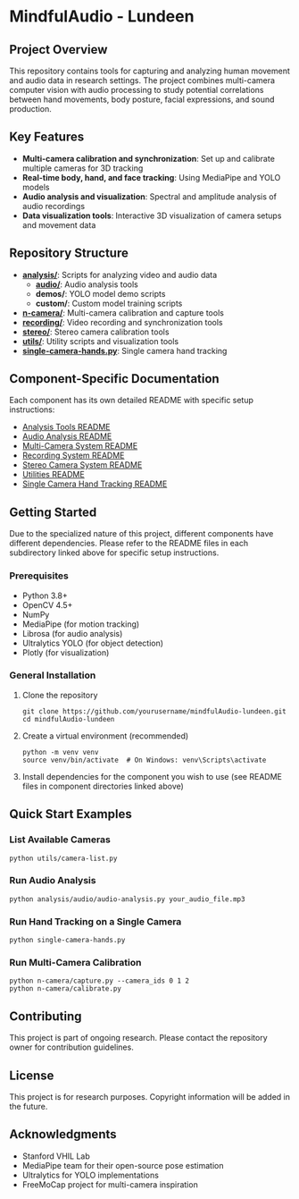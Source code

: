 # MindfulAudio - Lundeen

## Project Overview

This repository contains tools for capturing and analyzing human movement and audio data in research settings. The project combines multi-camera computer vision with audio processing to study potential correlations between hand movements, body posture, facial expressions, and sound production.

## Key Features

- **Multi-camera calibration and synchronization**: Set up and calibrate multiple cameras for 3D tracking
- **Real-time body, hand, and face tracking**: Using MediaPipe and YOLO models
- **Audio analysis and visualization**: Spectral and amplitude analysis of audio recordings
- **Data visualization tools**: Interactive 3D visualization of camera setups and movement data

## Repository Structure

- **[analysis/](analysis/)**: Scripts for analyzing video and audio data
  - **[audio/](analysis/audio/)**: Audio analysis tools
  - **demos/**: YOLO model demo scripts
  - **custom/**: Custom model training scripts
- **[n-camera/](n-camera/)**: Multi-camera calibration and capture tools
- **[recording/](recording/)**: Video recording and synchronization tools
- **[stereo/](stereo/)**: Stereo camera calibration tools
- **[utils/](utils/)**: Utility scripts and visualization tools
- **[single-camera-hands.py](single-camera-hands-README.md)**: Single camera hand tracking

## Component-Specific Documentation

Each component has its own detailed README with specific setup instructions:

- [Analysis Tools README](analysis/README.md)
- [Audio Analysis README](analysis/audio/README.md)
- [Multi-Camera System README](n-camera/README.md)
- [Recording System README](recording/README.md)
- [Stereo Camera System README](stereo/README.md)
- [Utilities README](utils/README.md)
- [Single Camera Hand Tracking README](single-camera-hands-README.md)

## Getting Started

Due to the specialized nature of this project, different components have different dependencies. Please refer to the README files in each subdirectory linked above for specific setup instructions.

### Prerequisites

- Python 3.8+ 
- OpenCV 4.5+
- NumPy
- MediaPipe (for motion tracking)
- Librosa (for audio analysis)
- Ultralytics YOLO (for object detection)
- Plotly (for visualization)

### General Installation

1. Clone the repository
   ```
   git clone https://github.com/yourusername/mindfulAudio-lundeen.git
   cd mindfulAudio-lundeen
   ```

2. Create a virtual environment (recommended)
   ```
   python -m venv venv
   source venv/bin/activate  # On Windows: venv\Scripts\activate
   ```

3. Install dependencies for the component you wish to use (see README files in component directories linked above)

## Quick Start Examples

### List Available Cameras
```
python utils/camera-list.py
```

### Run Audio Analysis
```
python analysis/audio/audio-analysis.py your_audio_file.mp3
```

### Run Hand Tracking on a Single Camera
```
python single-camera-hands.py
```

### Run Multi-Camera Calibration
```
python n-camera/capture.py --camera_ids 0 1 2
python n-camera/calibrate.py
```

## Contributing

This project is part of ongoing research. Please contact the repository owner for contribution guidelines.

## License

This project is for research purposes. Copyright information will be added in the future.

## Acknowledgments

- Stanford VHIL Lab
- MediaPipe team for their open-source pose estimation
- Ultralytics for YOLO implementations
- FreeMoCap project for multi-camera inspiration